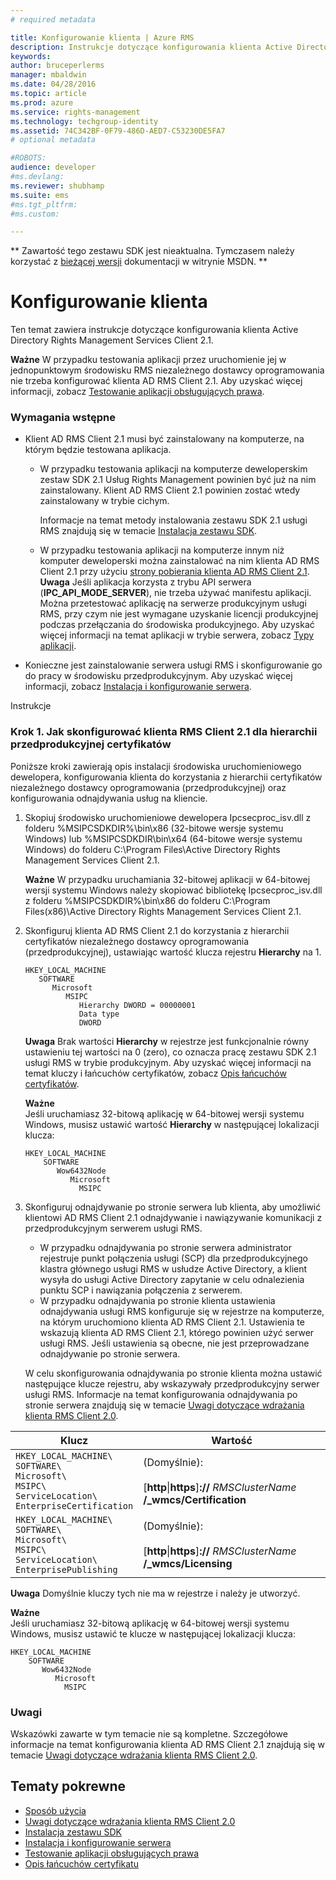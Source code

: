 ```yaml
---
# required metadata

title: Konfigurowanie klienta | Azure RMS
description: Instrukcje dotyczące konfigurowania klienta Active Directory Rights Management Services Client 2.1.
keywords:
author: bruceperlerms
manager: mbaldwin
ms.date: 04/28/2016
ms.topic: article
ms.prod: azure
ms.service: rights-management
ms.technology: techgroup-identity
ms.assetid: 74C342BF-0F79-486D-AED7-C53230DE5FA7
# optional metadata

#ROBOTS:
audience: developer
#ms.devlang:
ms.reviewer: shubhamp
ms.suite: ems
#ms.tgt_pltfrm:
#ms.custom:

---
```

** Zawartość tego zestawu SDK jest nieaktualna. Tymczasem należy korzystać z [bieżącej wersji](https://msdn.microsoft.com/library/windows/desktop/hh535290(v=vs.85).aspx) dokumentacji w witrynie MSDN. **
# Konfigurowanie klienta

Ten temat zawiera instrukcje dotyczące konfigurowania klienta Active Directory Rights Management Services Client 2.1.

**Ważne** W przypadku testowania aplikacji przez uruchomienie jej w jednopunktowym środowisku RMS niezależnego dostawcy oprogramowania nie trzeba konfigurować klienta AD RMS Client 2.1. Aby uzyskać więcej informacji, zobacz [Testowanie aplikacji obsługujących prawa](running-your-first-application.md).

 

### Wymagania wstępne

-   Klient AD RMS Client 2.1 musi być zainstalowany na komputerze, na którym będzie testowana aplikacja.

    -   W przypadku testowania aplikacji na komputerze deweloperskim zestaw SDK 2.1 Usług Rights Management powinien być już na nim zainstalowany. Klient AD RMS Client 2.1 powinien zostać wtedy zainstalowany w trybie cichym.

        Informacje na temat metody instalowania zestawu SDK 2.1 usługi RMS znajdują się w temacie [Instalacja zestawu SDK](create-your-first-rights-aware-application.md).

    -   W przypadku testowania aplikacji na komputerze innym niż komputer deweloperski można zainstalować na nim klienta AD RMS Client 2.1 przy użyciu [strony pobierania klienta AD RMS Client 2.1](http://www.microsoft.com/en-us/download/details.aspx?id=38396).
        **Uwaga** Jeśli aplikacja korzysta z trybu API serwera (**IPC\_API\_MODE\_SERVER**), nie trzeba używać manifestu aplikacji. Można przetestować aplikację na serwerze produkcyjnym usługi RMS, przy czym nie jest wymagane uzyskanie licencji produkcyjnej podczas przełączania do środowiska produkcyjnego. Aby uzyskać więcej informacji na temat aplikacji w trybie serwera, zobacz [Typy aplikacji](application-types.md).

         

-   Konieczne jest zainstalowanie serwera usługi RMS i skonfigurowanie go do pracy w środowisku przedprodukcyjnym. Aby uzyskać więcej informacji, zobacz [Instalacja i konfigurowanie serwera](how-to-install-and-configure-an-rms-server.md).

Instrukcje

### Krok 1. Jak skonfigurować klienta RMS Client 2.1 dla hierarchii przedprodukcyjnej certyfikatów

Poniższe kroki zawierają opis instalacji środowiska uruchomieniowego dewelopera, konfigurowania klienta do korzystania z hierarchii certyfikatów niezależnego dostawcy oprogramowania (przedprodukcyjnej) oraz konfigurowania odnajdywania usług na kliencie.

1.  Skopiuj środowisko uruchomieniowe dewelopera Ipcsecproc\_isv.dll z folderu %MSIPCSDKDIR%\\bin\\x86 (32-bitowe wersje systemu Windows) lub %MSIPCSDKDIR\\bin\\x64 (64-bitowe wersje systemu Windows) do folderu C:\\Program Files\\Active Directory Rights Management Services Client 2.1.

    **Ważne** W przypadku uruchamiania 32-bitowej aplikacji w 64-bitowej wersji systemu Windows należy skopiować bibliotekę Ipcsecproc\_isv.dll z folderu %MSIPCSDKDIR%\\bin\\x86 do folderu C:\\Program Files(x86)\\Active Directory Rights Management Services Client 2.1.

     

2.  Skonfiguruj klienta AD RMS Client 2.1 do korzystania z hierarchii certyfikatów niezależnego dostawcy oprogramowania (przedprodukcyjnej), ustawiając wartość klucza rejestru **Hierarchy** na 1.

    ```
    HKEY_LOCAL_MACHINE
       SOFTWARE
          Microsoft
             MSIPC
                Hierarchy DWORD = 00000001
                Data type
                DWORD
    ```

    **Uwaga** Brak wartości **Hierarchy** w rejestrze jest funkcjonalnie równy ustawieniu tej wartości na 0 (zero), co oznacza pracę zestawu SDK 2.1 usługi RMS w trybie produkcyjnym. Aby uzyskać więcej informacji na temat kluczy i łańcuchów certyfikatów, zobacz [Opis łańcuchów certyfikatów](understanding-certificate-chains.md).

    **Ważne**  
    Jeśli uruchamiasz 32-bitową aplikację w 64-bitowej wersji systemu Windows, musisz ustawić wartość **Hierarchy** w następującej lokalizacji klucza:

    ```
    HKEY_LOCAL_MACHINE
        SOFTWARE
           Wow6432Node
              Microsoft
                MSIPC
    ```
     

3.  Skonfiguruj odnajdywanie po stronie serwera lub klienta, aby umożliwić klientowi AD RMS Client 2.1 odnajdywanie i nawiązywanie komunikacji z przedprodukcyjnym serwerem usługi RMS.

    -   W przypadku odnajdywania po stronie serwera administrator rejestruje punkt połączenia usługi (SCP) dla przedprodukcyjnego klastra głównego usługi RMS w usłudze Active Directory, a klient wysyła do usługi Active Directory zapytanie w celu odnalezienia punktu SCP i nawiązania połączenia z serwerem.
    -   W przypadku odnajdywania po stronie klienta ustawienia odnajdywania usługi RMS konfiguruje się w rejestrze na komputerze, na którym uruchomiono klienta AD RMS Client 2.1. Ustawienia te wskazują klienta AD RMS Client 2.1, którego powinien użyć serwer usługi RMS. Jeśli ustawienia są obecne, nie jest przeprowadzane odnajdywanie po stronie serwera.

    W celu skonfigurowania odnajdywania po stronie klienta można ustawić następujące klucze rejestru, aby wskazywały przedprodukcyjny serwer usługi RMS. Informacje na temat konfigurowania odnajdywania po stronie serwera znajdują się w temacie [Uwagi dotyczące wdrażania klienta RMS Client 2.0](https://TechNet.Microsoft.Com/en-us/library/jj159267(WS.10).aspx).

|Klucz|Wartość|
|---|-----|
|`HKEY_LOCAL_MACHINE\`<br>`SOFTWARE\`<br>`Microsoft\`<br>`MSIPC\`<br>`ServiceLocation\`<br>`EnterpriseCertification`|(Domyślnie):<br><br> [**http**&#124;**https**]**://** *RMSClusterName* **/_wmcs/Certification**|
|`HKEY_LOCAL_MACHINE\`<br>`SOFTWARE\`<br>`Microsoft\`<br>`MSIPC\`<br>`ServiceLocation\`<br>`EnterprisePublishing`|(Domyślnie):<br><br> [**http**&#124;**https**]**://** *RMSClusterName* **/_wmcs/Licensing**|


**Uwaga** Domyślnie kluczy tych nie ma w rejestrze i należy je utworzyć.
     
**Ważne**  
    Jeśli uruchamiasz 32-bitową aplikację w 64-bitowej wersji systemu Windows, musisz ustawić te klucze w następującej lokalizacji klucza:


    HKEY_LOCAL_MACHINE
        SOFTWARE
           Wow6432Node
              Microsoft
                MSIPC
    

### Uwagi

Wskazówki zawarte w tym temacie nie są kompletne. Szczegółowe informacje na temat konfigurowania klienta AD RMS Client 2.1 znajdują się w temacie [Uwagi dotyczące wdrażania klienta RMS Client 2.0](https://TechNet.Microsoft.Com/en-us/library/jj159267(WS.10).aspx).

## Tematy pokrewne


* [Sposób użycia](how-to-use-msipc.md)
* [Uwagi dotyczące wdrażania klienta RMS Client 2.0](https://TechNet.Microsoft.Com/en-us/library/jj159267(WS.10).aspx)
* [Instalacja zestawu SDK](create-your-first-rights-aware-application.md)
* [Instalacja i konfigurowanie serwera](how-to-install-and-configure-an-rms-server.md)
* [Testowanie aplikacji obsługujących prawa](running-your-first-application.md)
* [Opis łańcuchów certyfikatu](understanding-certificate-chains.md)
 

 


<!--HONumber=Jun16_HO1-->


